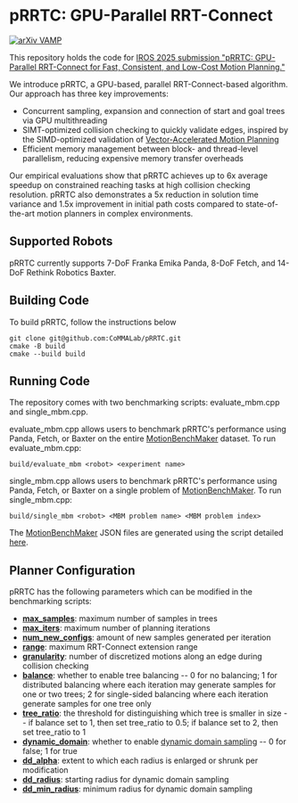 # pRRTC: GPU-Parallel RRT-Connect

[![arXiv VAMP](https://img.shields.io/badge/arXiv-2503.06757-b31b1b.svg)](https://arxiv.org/abs/2503.06757)

This repository holds the code for [IROS 2025 submission "pRRTC: GPU-Parallel RRT-Connect for Fast, Consistent, and Low-Cost Motion Planning."](https://arxiv.org/abs/2503.06757)

We introduce pRRTC, a GPU-based, parallel RRT-Connect-based algorithm. Our approach has three key improvements: 
- Concurrent sampling, expansion and connection of start and goal trees via GPU multithreading
- SIMT-optimized collision checking to quickly validate edges, inspired by the SIMD-optimized validation of [Vector-Accelerated Motion Planning](https://github.com/KavrakiLab/vamp/tree/main)
- Efficient memory management between block- and thread-level parallelism, reducing expensive memory transfer overheads

Our empirical evaluations show that pRRTC achieves up to 6x average speedup on constrained reaching tasks at high collision checking resolution. pRRTC also demonstrates a 5x reduction in solution time variance and 1.5x improvement in initial path costs compared to state-of-the-art motion planners in complex environments.

## Supported Robots
pRRTC currently supports 7-DoF Franka Emika Panda, 8-DoF Fetch, and 14-DoF Rethink Robotics Baxter.

## Building Code
To build pRRTC, follow the instructions below
```
git clone git@github.com:CoMMALab/pRRTC.git
cmake -B build
cmake --build build
```

## Running Code
The repository comes with two benchmarking scripts: evaluate_mbm.cpp and single_mbm.cpp.

evaluate_mbm.cpp allows users to benchmark pRRTC's performance using Panda, Fetch, or Baxter on the entire [MotionBenchMaker](https://github.com/KavrakiLab/motion_bench_maker) dataset. To run evaluate_mbm.cpp:
```
build/evaluate_mbm <robot> <experiment name>
```

single_mbm.cpp allows users to benchmark pRRTC's performance using Panda, Fetch, or Baxter on a single problem of [MotionBenchMaker](https://github.com/KavrakiLab/motion_bench_maker). To run single_mbm.cpp:
```
build/single_mbm <robot> <MBM problem name> <MBM problem index>
```

The [MotionBenchMaker](https://github.com/KavrakiLab/motion_bench_maker) JSON files are generated using the script detailed [here](https://github.com/KavrakiLab/vamp/blob/35080be604aabd4373cc7db8608297afaa446878/resources/README.md#motionbenchmaker-problems).

## Planner Configuration
pRRTC has the following parameters which can be modified in the benchmarking scripts:
- <ins>**max_samples**</ins>: maximum number of samples in trees
- <ins>**max_iters**</ins>: maximum number of planning iterations
- <ins>**num_new_configs**</ins>: amount of new samples generated per iteration
- <ins>**range**</ins>: maximum RRT-Connect extension range
- <ins>**granularity**</ins>: number of discretized motions along an edge during collision checking
- <ins>**balance**</ins>: whether to enable tree balancing -- 0 for no balancing; 1 for distributed balancing where each iteration may generate samples for one or two trees; 2 for single-sided balancing where each iteration generate samples for one tree only
- <ins>**tree_ratio**</ins>: the threshold for distinguishing which tree is smaller in size -- if balance set to 1, then set tree_ratio to 0.5; if balance set to 2, then set tree_ratio to 1
- <ins>**dynamic_domain**</ins>: whether to enable [dynamic domain sampling](https://ieeexplore.ieee.org/abstract/document/1570709) -- 0 for false; 1 for true
- <ins>**dd_alpha**</ins>: extent to which each radius is enlarged or shrunk per modification
- <ins>**dd_radius**</ins>: starting radius for dynamic domain sampling
- <ins>**dd_min_radius**</ins>: minimum radius for dynamic domain sampling




